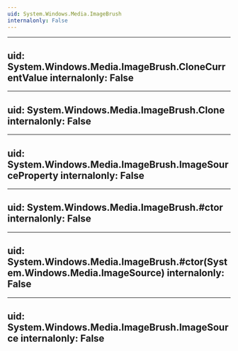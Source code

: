 ```yaml
---
uid: System.Windows.Media.ImageBrush
internalonly: False
---
```


---
uid: System.Windows.Media.ImageBrush.CloneCurrentValue
internalonly: False
---

---
uid: System.Windows.Media.ImageBrush.Clone
internalonly: False
---

---
uid: System.Windows.Media.ImageBrush.ImageSourceProperty
internalonly: False
---

---
uid: System.Windows.Media.ImageBrush.#ctor
internalonly: False
---

---
uid: System.Windows.Media.ImageBrush.#ctor(System.Windows.Media.ImageSource)
internalonly: False
---

---
uid: System.Windows.Media.ImageBrush.ImageSource
internalonly: False
---
